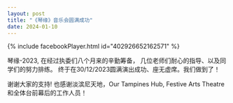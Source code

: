 ```yaml
---
layout: post
title: "《琴缘》音乐会圆满成功"
date: 2024-01-10
---
```


{% include facebookPlayer.html id="402926652162571" %}
<!--more-->
琴缘-2023, 在经过执委们八个月来的辛勤筹备， 几位老师们耐心的指导、以及同学们的努力排练。 终于在30/12/2023圆满演出成功、座无虚席。我们做到了！

谢谢大家的支持! 也感谢淡滨尼天地，Our Tampines Hub, Festive Arts Theatre 和全体台前幕后的工作人员！
